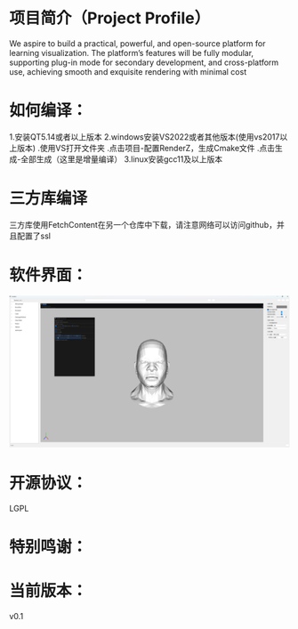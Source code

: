 # 项目简介（Project Profile）              

 We aspire to build a practical, powerful, and open-source platform for learning visualization. The platform’s features will be fully modular, supporting plug-in mode for secondary development, and cross-platform use, achieving smooth and exquisite rendering with minimal cost

# 如何编译：
1.安装QT5.14或者以上版本
2.windows安装VS2022或者其他版本(使用vs2017以上版本)
.使用VS打开文件夹
.点击项目-配置RenderZ，生成Cmake文件
.点击生成-全部生成（这里是增量编译）
3.linux安装gcc11及以上版本

# 三方库编译
三方库使用FetchContent在另一个仓库中下载，请注意网络可以访问github，并且配置了ssl

# 软件界面：

![./md_res/v0_1_test.png](./md_res/v0_1_test.png)

# 开源协议：

LGPL

# 特别鸣谢：


# 当前版本：
v0.1